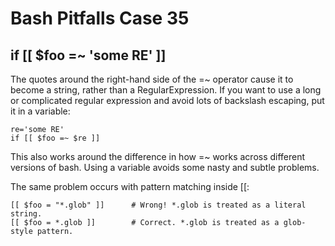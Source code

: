 # Bash Pitfalls Case 35
## if [[ \$foo =~ 'some RE' ]]

The quotes around the right-hand side of the =~ operator cause it to become a string, rather than a RegularExpression. If you want to use a long or complicated regular expression and avoid lots of backslash escaping, put it in a variable:

```shell
re='some RE'
if [[ $foo =~ $re ]]
```

This also works around the difference in how =~ works across different versions of bash. Using a variable avoids some nasty and subtle problems.

The same problem occurs with pattern matching inside [[:

```shell
[[ $foo = "*.glob" ]]      # Wrong! *.glob is treated as a literal string.
[[ $foo = *.glob ]]        # Correct. *.glob is treated as a glob-style pattern.
```
